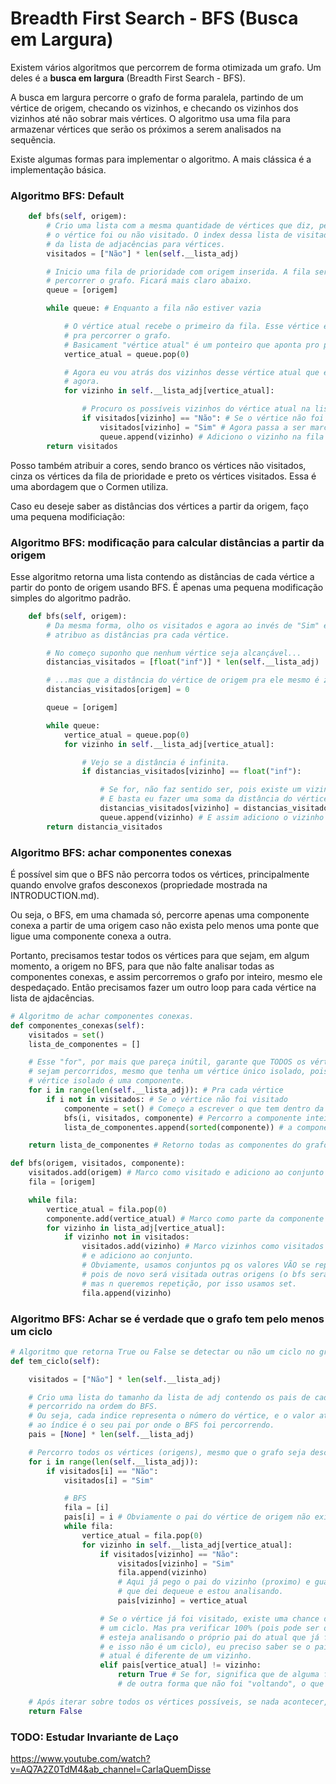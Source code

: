 # Breadth First Search - BFS (Busca em Largura)

Existem vários algoritmos que percorrem de forma otimizada um grafo. Um deles é a **busca em largura** (Breadth First Search - BFS). 

A busca em largura percorre o grafo de forma paralela, partindo de um vértice de origem, checando os vizinhos, e checando os vizinhos dos vizinhos até não sobrar mais vértices. O algoritmo usa uma fila para armazenar vértices que serão os próximos a serem analisados na sequẽncia.

Existe algumas formas para implementar o algoritmo. A mais clássica é a implementação básica.

### Algoritmo BFS: Default

```python
    def bfs(self, origem):
        # Crio uma lista com a mesma quantidade de vértices que diz, pelo index, se
        # o vértice foi ou não visitado. O index dessa lista de visitados é o mesmo
        # da lista de adjacências para vértices.
        visitados = ["Não"] * len(self.__lista_adj)

        # Inicio uma fila de prioridade com origem inserida. A fila serve para 
        # percorrer o grafo. Ficará mais claro abaixo.
        queue = [origem]

        while queue: # Enquanto a fila não estiver vazia

            # O vértice atual recebe o primeiro da fila. Esse vértice é usado
            # pra percorrer o grafo. 
            # Basicament "vértice atual" é um ponteiro que aponta pro primeiro da fila.
            vertice_atual = queue.pop(0)

            # Agora eu vou atrás dos vizinhos desse vértice atual que estou apontando
            # agora.
            for vizinho in self.__lista_adj[vertice_atual]:

                # Procuro os possíveis vizinhos do vértice atual na lista de adj.
                if visitados[vizinho] == "Não": # Se o vértice não foi visitado
                    visitados[vizinho] = "Sim" # Agora passa a ser marcado como sendo.
                    queue.append(vizinho) # Adiciono o vizinho na fila para depois ver os vizinhos do vizinho.
        return visitados
```

Posso também atribuir a cores, sendo branco os vértices não visitados, cinza os vértices da fila de prioridade e preto os vértices visitados. Essa é uma abordagem que o Cormen utiliza.

Caso eu deseje saber as distâncias dos vértices a partir da origem, faço uma pequena modificiação:

### Algoritmo BFS: modificação para calcular distâncias a partir da origem

Esse algoritmo retorna uma lista contendo as distâncias de cada vértice a partir do ponto de origem usando BFS. É apenas uma pequena modificação simples do algoritmo padrão.

```python
    def bfs(self, origem):
        # Da mesma forma, olho os visitados e agora ao invés de "Sim" e "Não,
        # atribuo as distâncias pra cada vértice.

        # No começo suponho que nenhum vértice seja alcançável...
        distancias_visitados = [float("inf")] * len(self.__lista_adj)

        # ...mas que a distância do vértice de origem pra ele mesmo é zero.
        distancias_visitados[origem] = 0

        queue = [origem]

        while queue:
            vertice_atual = queue.pop(0)
            for vizinho in self.__lista_adj[vertice_atual]:

                # Vejo se a distância é infinita. 
                if distancias_visitados[vizinho] == float("inf"):

                    # Se for, não faz sentido ser, pois existe um vizinho, ou seja, uma distância.
                    # E basta eu fazer uma soma da distância do vértice que estou agora em relação à origem com mais um vizinho (+1)
                    distancias_visitados[vizinho] = distancias_visitados[vertice_atual] + 1
                    queue.append(vizinho) # E assim adiciono o vizinho na fila para depois ver os vizinhos do vizinho.
        return distancia_visitados
```

### Algoritmo BFS: achar componentes conexas

É possível sim que o BFS não percorra todos os vértices, principalmente quando envolve grafos desconexos (propriedade mostrada na INTRODUCTION.md).

Ou seja, o BFS, em uma chamada só, percorre apenas uma componente conexa a partir de uma origem caso não exista pelo menos uma ponte que ligue uma componente conexa a outra.

Portanto, precisamos testar todos os vértices para que sejam, em algum momento, a origem no BFS, para que não falte analisar todas as componentes conexas, e assim percorremos o grafo por inteiro, mesmo ele despedaçado. Então precisamos fazer um outro loop para cada vértice na lista de ajdacências.

```python
# Algoritmo de achar componentes conexas.
def componentes_conexas(self):
    visitados = set()
    lista_de_componentes = []

    # Esse "for", por mais que pareça inútil, garante que TODOS os vértices 
    # sejam percorridos, mesmo que tenha um vértice único isolado, pois um 
    # vértice isolado é uma componente.
    for i in range(len(self.__lista_adj)): # Pra cada vértice
        if i not in visitados: # Se o vértice não foi visitado
            componente = set() # Começo a escrever o que tem dentro da componente conexa partindo do zero.
            bfs(i, visitados, componente) # Percorro a componente inteira. Componente e visitados são passados por referência em python (listas e sets).
            lista_de_componentes.append(sorted(componente)) # a componente agora está completa.

    return lista_de_componentes # Retorno todas as componentes do grafo.

def bfs(origem, visitados, componente):
    visitados.add(origem) # Marco como visitado e adiciono ao conjunto
    fila = [origem]

    while fila:
        vertice_atual = fila.pop(0)
        componente.add(vertice_atual) # Marco como parte da componente conexa o primeiro e subsequentes vértices
        for vizinho in lista_adj[vertice_atual]:
            if vizinho not in visitados:
                visitados.add(vizinho) # Marco vizinhos como visitados (para prevenir iterações futuras desnecessárias)
                # e adiciono ao conjunto.
                # Obviamente, usamos conjuntos pq os valores VÃO se repetir, 
                # pois de novo será visitada outras origens (o bfs será executado n vezes), 
                # mas n queremos repetição, por isso usamos set.
                fila.append(vizinho)
```

### Algoritmo BFS: Achar se é verdade que o grafo tem pelo menos um ciclo

```python
# Algoritmo que retorna True ou False se detectar ou não um ciclo no grafo
def tem_ciclo(self):

    visitados = ["Não"] * len(self.__lista_adj)

    # Crio uma lista do tamanho da lista de adj contendo os pais de cada vértice
    # percorrido na ordem do BFS.
    # Ou seja, cada indice representa o número do vértice, e o valor atrelado
    # ao índice é o seu pai por onde o BFS foi percorrendo.
    pais = [None] * len(self.__lista_adj)

    # Percorro todos os vértices (origens), mesmo que o grafo seja desconexo
    for i in range(len(self.__lista_adj)):
        if visitados[i] == "Não":
            visitados[i] = "Sim"

            # BFS
            fila = [i]
            pais[i] = i # Obviamente o pai do vértice de origem não existe, é "ele mesmo."
            while fila:
                vertice_atual = fila.pop(0)
                for vizinho in self.__lista_adj[vertice_atual]:
                    if visitados[vizinho] == "Não":
                        visitados[vizinho] = "Sim"
                        fila.append(vizinho)
                        # Aqui já pego o pai do vizinho (proximo) e guardo, que é o próprio vértice
                        # que dei dequeue e estou analisando.
                        pais[vizinho] = vertice_atual

                    # Se o vértice já foi visitado, existe uma chance disso ser
                    # um ciclo. Mas pra verificar 100% (pois pode ser que eu
                    # esteja analisando o próprio pai do atual que já foi visitado,
                    # e isso não é um ciclo), eu preciso saber se o pai do vértice 
                    # atual é diferente de um vizinho.
                    elif pais[vertice_atual] != vizinho:
                        return True # Se for, significa que de alguma forma eu alcancei um vértice já visitado
                        # de outra forma que não foi "voltando", o que de imediato entrega que é um ciclo.

    # Após iterar sobre todos os vértices possíveis, se nada acontecer, não existe ciclo.
    return False
```
### TODO: Estudar Invariante de Laço

https://www.youtube.com/watch?v=AQ7A2Z0TdM4&ab_channel=CarlaQuemDisse
